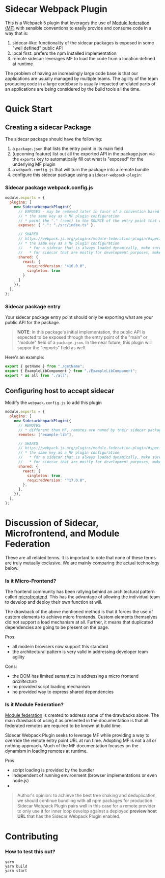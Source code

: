 # Sidecar Webpack Plugin

This is a Webpack 5 plugin that leverages the use of [Module federation (MF)](https://webpack.js.org/concepts/module-federation/) with sensible conventions to easily provide and consume code in a way that is:

1. sidecar-like: functionality of the sidecar packages is exposed in some "well defined" public API
2. local first: prefers the npm installed implementation
3. remote sidecar: leverages MF to load the code from a location defined at runtime

The problem of having an increasingly large code base is that our applications are usually managed by multiple teams. The agility of the team producing code in a large codebase is usually impacted unrelated parts of an applications are being considered by the build tools all the time.

# Quick Start

## Creating a sidecar Package

The sidecar package should have the following:

1. a `package.json` that lists the entry point in its main field
2. (upcoming feature) list out all the exported API in the package.json via the `exports` key to automatically fill out what is "exposed" for the underlying MF plugin
3. a `webpack.config.js` that will turn the package into a remote bundle
4. configure this sidecar package using a `sidecar-webpack-plugin`:

### Sidecar package webpack.config.js
```js
module.exports = {
  plugins: [
    new SidecarWebpackPlugin({
      // EXPOSES - may be removed later in favor of a convention based on "exports" key in package.json
      // * the same key as a MF plugin configuration
      // * point the "." (root) to the SOURCE of the entry point that would be 
      exposes: { ".": "./src/index.ts" },

      // SHARED
      // https://webpack.js.org/plugins/module-federation-plugin/#specify-package-versions
      // * the same key as a MF plugin configuration
      //   * for a sidecar that is always loaded dynamically, make sure to list out most of your shared deps to get good "tree shaking" at the package granularity level
      //   * for sidecar that are mostly for development purposes, make sure to at least list out all your deps that require "singleton" key to avoid runtime errors
      shared: {
        react: {
          requiredVersion: ">16.0.0",
          singleton: true
        }
      }
    }),
  ],
};
```

### Sidecar package entry

Your sidecar package entry point should only be exporting what are your public API for the package. 

> **NOTE**: In this package's initial implementation, the public API is expected to be exposed through the entry point of the "main" or "module" field of a `package.json`. In the near future, this plugin will suppor the "exports" field as well.

Here's an example:

```js
export { getName } from "./getName";
export { ExampleLibComponent } from "./ExampleLibComponent";
export * as all from './all';
```

## Configuring host to accept sidecar

Modify the `webpack.config.js` to add this plugin

```js
module.exports = {
  plugins: [
    new SidecarWebpackPlugin({
      // REMOTES
      // * different than MF, remotes are named by their sidecar package name only
      remotes: ["example-lib"],

      // SHARED
      // https://webpack.js.org/plugins/module-federation-plugin/#specify-package-versions
      // * the same key as a MF plugin configuration
      //   * for a sidecar that is always loaded dynamically, make sure to list out most of your shared deps to get good "tree shaking" at the package granularity level
      //   * for sidecar that are mostly for development purposes, make sure to at least list out all your deps that require "singleton" key to avoid runtime errors
      shared: {
        react: {
          singleton: true,
          requiredVersion: "^17.0.0",
        },
      },
    }),
  ],
};
```

# Discussion of Sidecar, Microfrontend, and Module Federation

These are all related terms. It is important to note that none of these terms are truly mutually exclusive. We are mainly comparing the actual technology below.
### Is it Micro-Frontend?

The frontend community has been rallying behind an architectural pattern called [microfrontend](https://micro-frontends.org/). This has the advantage of allowing the individual team to develop and deploy their own function at will.

The drawback of the above mentioned method is that it forces the use of custom elements to achieve micro frontends. Custom elements themselves did not support a load mechanism at all. Further, it means that duplicated dependencies are going to be present on the page.

Pros:

- all modern browsers now support this standard
- the architectural pattern is very valid in addressing developer team agility

Cons:

- the DOM has limited semantics in addressing a micro frontend _architecture_
- no provided script loading mechanism
- no provided way to express shared dependencies

### Is it Module Federation?

[Module federation](https://webpack.js.org/concepts/module-federation/) is created to address some of the drawbacks above. The main drawback of using it as presented in the documentation is that all federated remotes are required to be known at build time.

Sidecar Webpack Plugin seeks to leverage MF while providing a way to override the remote entry point URL at run time. Adopting MF is not a all or nothing approach. Much of the MF documentation focuses on the dynamism in loading remotes at runtime.

Pros:

- script loading is provided by the bundler
- independent of running environment (browser implementations or even node.js)
-

> Author's opinion: to achieve the best tree shaking and deduplication, we should continue bundling with all npm packages for production. Sidecar Webpack Plugin pairs well in this case for a remote provider to only use it for inner loop develop against a deployed **preview host URL** that has the Sidecar Webpack Plugin enabled.

# Contributing

### How to test this out?

```
yarn
yarn build
yarn start
```
